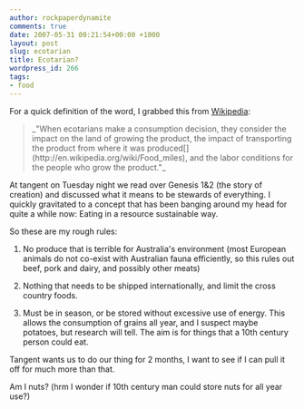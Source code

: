 ```yaml
---
author: rockpaperdynamite
comments: true
date: 2007-05-31 00:21:54+00:00 +1000
layout: post
slug: ecotarian
title: Ecotarian?
wordpress_id: 266
tags:
- food
---
```


For a quick definition of the word, I grabbed this from [Wikipedia](http://en.wikipedia.org/wiki/Ecotarian):


<blockquote>_"When ecotarians make a consumption decision, they consider the impact on the land of growing the product, the impact of transporting the product from where it was produced[](http://en.wikipedia.org/wiki/Food_miles), and the labor conditions for the people who grow the product."_</blockquote>


At tangent on Tuesday night we read over Genesis 1&2 (the story of creation) and discussed what it means to be stewards of everything. I quickly gravitated to a concept that has been banging around my head for quite a while now: Eating in a resource sustainable way.

So these are my rough rules:



	
  1. No produce that is terrible for Australia's environment (most European animals do not co-exist with Australian fauna efficiently, so this rules out beef, pork and dairy, and possibly other meats)

	
  2. Nothing that needs to be shipped internationally, and limit the cross country foods.

	
  3. Must be in season, or be stored without excessive use of energy. This allows the consumption of grains all year, and I suspect maybe potatoes, but research will tell. The aim is for things that a 10th century person could eat.


Tangent wants us to do our thing for 2 months, I want to see if I can pull it off for much more than that.

Am I nuts? (hrm I wonder if 10th century man could store nuts for all year use?)
